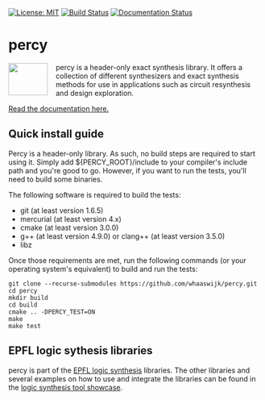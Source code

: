 [![License: MIT](https://img.shields.io/badge/License-MIT-yellow.svg)](https://opensource.org/licenses/MIT)
[![Build Status](https://travis-ci.org/whaaswijk/percy.svg?branch=master)](https://travis-ci.org/whaaswijk/percy)
[![Documentation Status](https://readthedocs.org/projects/percy/badge/?version=latest)](http://percy.readthedocs.io/en/latest)

# percy
<img src="https://cdn.rawgit.com/whaaswijk/percy/master/percy.svg" width="78" height="64" align="left" style="margin-right: 12pt" />
percy is a header-only exact synthesis library. It offers a collection of
different synthesizers and exact synthesis methods for use in applications such
as circuit resynthesis and design exploration.

[Read the documentation here.](http://percy.readthedocs.io/en/latest/?badge=latest)

## Quick install guide

Percy is a header-only library. As such, no build steps are required to start
using it. Simply add ${PERCY_ROOT}/include to your compiler's include path and
you're good to go. However, if you want to run the tests, you'll need to build
some binaries.

The following software is required to build the tests: 
* git (at least version 1.6.5)
* mercurial (at least version 4.x)
* cmake (at least version 3.0.0)
* g++ (at least version 4.9.0) or clang++ (at least version 3.5.0)
* libz

Once those requirements are met, run the following commands (or your operating
system's equivalent) to build and run the tests:

    git clone --recurse-submodules https://github.com/whaaswijk/percy.git
    cd percy
    mkdir build
    cd build
    cmake .. -DPERCY_TEST=ON
    make
    make test

## EPFL logic sythesis libraries

percy is part of the [EPFL logic synthesis](https://lsi.epfl.ch/page-138455-en.html) libraries.  The other libraries and several examples on how to use and integrate the libraries can be found in the [logic synthesis tool showcase](https://github.com/lsils/lstools-showcase).
